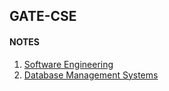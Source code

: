 ## GATE-CSE

#### NOTES

1. [Software Engineering](notes/software_engineering.md)
2. [Database Management Systems](notes/database_management_systems.md)
